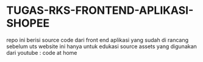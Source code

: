 # TUGAS-RKS-FRONTEND-APLIKASI-SHOPEE
repo ini berisi source code dari front end aplikasi yang sudah di rancang sebelum uts
website ini hanya untuk edukasi
source assets yang digunakan dari youtube : code at home
